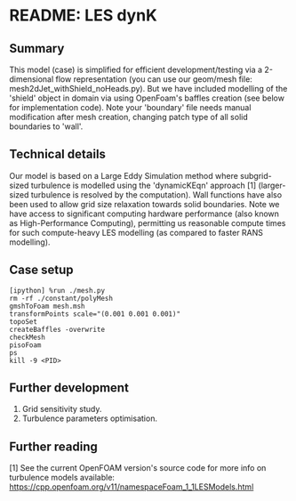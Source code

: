 # README: LES dynK
## Summary
This model (case) is simplified for efficient development/testing via a 2-dimensional flow representation (you can use our geom/mesh file: mesh2dJet_withShield_noHeads.py). But we have included modelling of the 'shield' object in domain via using OpenFoam's baffles creation (see below for implementation code). Note your 'boundary' file needs manual modification after mesh creation, changing patch type of all solid boundaries to 'wall'.

## Technical details
Our model is based on a Large Eddy Simulation method where subgrid-sized turbulence is modelled using the 'dynamicKEqn' approach [1] (larger-sized turbulence is resolved by the computation). Wall functions have also been used to allow grid size relaxation towards solid boundaries. Note we have access to significant computing hardware performance (also known as High-Performance Computing), permitting us reasonable compute times for such compute-heavy LES modelling (as compared to faster RANS modelling).

## Case setup
```
[ipython] %run ./mesh.py  
rm -rf ./constant/polyMesh  
gmshToFoam mesh.msh  
transformPoints scale="(0.001 0.001 0.001)"  
topoSet  
createBaffles -overwrite  
checkMesh  
pisoFoam  
ps  
kill -9 <PID>  
```

## Further development 
1. Grid sensitivity study.
2. Turbulence parameters optimisation.  

## Further reading
[1] See the current OpenFOAM version's source code for more info on turbulence models available: https://cpp.openfoam.org/v11/namespaceFoam_1_1LESModels.html  